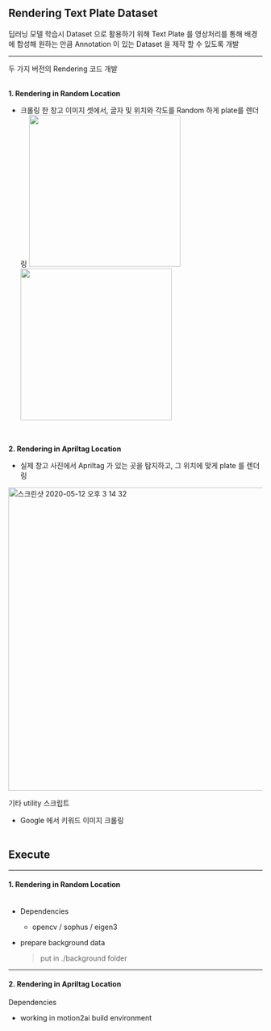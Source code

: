 
## Rendering Text Plate Dataset


딥러닝 모델 학습시 Dataset 으로 활용하기 위해 Text Plate 를 영상처리를 통해 배경에 합성해 원하는 만큼 Annotation 이 있는 Dataset 을 제작 할 수 있도록 개발

----------

두 가지 버전의 Rendering 코드 개발<br><br>


**1. Rendering in Random Location**

- 크롤링 한 창고 이미지 셋에서, 글자 및 위치와 각도를 Random 하게 plate를 렌더링 
<img src = "https://user-images.githubusercontent.com/25008566/81750546-8e1a1000-9462-11ea-9465-13e1b6108dd0.jpg" width="300"/> <img src = "https://user-images.githubusercontent.com/25008566/81750263-03391580-9462-11ea-9468-28d44de364fe.png" width="300"/>



 <br>

**2. Rendering in Apriltag Location**

- 실제 창고 사진에서 Apriltag 가 있는 곳을 탐지하고, 그 위치에 맞게 plate 를 렌더링 
 <img width="600" alt="스크린샷 2020-05-12 오후 3 14 32" src="https://user-images.githubusercontent.com/25008566/81750932-4f388a00-9463-11ea-9534-8f315773d727.png">

<br>

기타 utility 스크립트 
- Google 에서 키워드 이미지 크롤링
<br><br>

## Execute  

-------

#### 1. Rendering in Random Location <br><br>

  - Dependencies
    - opencv / sophus / eigen3

  - prepare background data
    > put in ./background folder




------

#### 2. Rendering in Apriltag Location


Dependencies
 - working in motion2ai build environment

